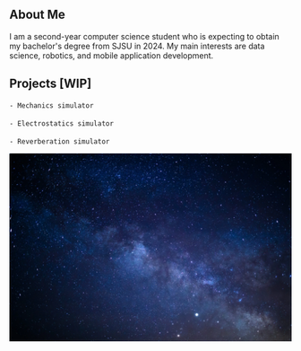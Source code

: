 ## About Me

I am a second-year computer science student who is expecting to obtain my bachelor's degree from SJSU in 2024. My main interests are data science, robotics, and mobile application development. 

## Projects \[WIP\]

```
- Mechanics simulator

- Electrostatics simulator

- Reverberation simulator
```

![Deep space](deepspace-scaled.jpg.webp)
